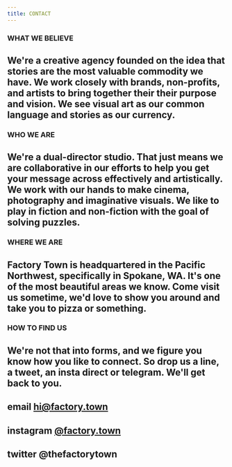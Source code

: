 ```yaml
---
title: CONTACT
---
```


### WHAT WE BELIEVE

## We're a creative agency founded on the idea that stories are the most valuable commodity we have. We work closely with brands, non-profits, and artists to bring together their their purpose and vision. We see visual art as our common language and stories as our currency.

### WHO WE ARE

## We're a dual-director studio. That just means we are collaborative in our efforts to help you get your message across effectively and artistically. We work with our hands to make cinema, photography and imaginative visuals. We like to play in fiction and non-fiction with the goal of solving puzzles.

### WHERE WE ARE

## Factory Town is headquartered in the Pacific Northwest, specifically in Spokane, WA. It's one of the most beautiful areas we know. Come visit us sometime, we'd love to show you around and take you to pizza or something.

### HOW TO FIND US

## We're not that into forms, and we figure you know how you like to connect. So drop us a line, a tweet, an insta direct or telegram. We'll get back to you.

## email <a href="mailto:hi@factory.town?subject=There's something we want to say..." target="_top">hi@factory.town</a>

## instagram [@factory.town](http://instagram.com/factory.town)

## twitter @thefactorytown